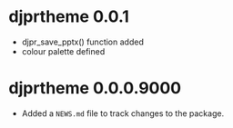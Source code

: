 # djprtheme 0.0.1
* djpr_save_pptx() function added
* colour palette defined

# djprtheme 0.0.0.9000

* Added a `NEWS.md` file to track changes to the package.
